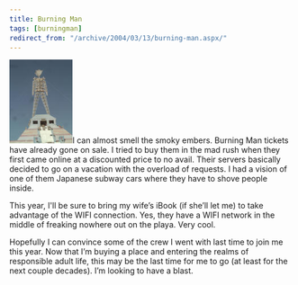 ```yaml
---
title: Burning Man
tags: [burningman]
redirect_from: "/archive/2004/03/13/burning-man.aspx/"
---
```


![](/images/burningman.jpg)I can almost smell the smoky embers. Burning
Man tickets have already gone on sale. I tried to buy them in the mad
rush when they first came online at a discounted price to no avail.
Their servers basically decided to go on a vacation with the overload of
requests. I had a vision of one of them Japanese subway cars where they
have to shove people inside.

This year, I'll be sure to bring my wife’s iBook (if she’ll let me) to
take advantage of the WIFI connection. Yes, they have a WIFI network in
the middle of freaking nowhere out on the playa. Very cool.

Hopefully I can convince some of the crew I went with last time to join
me this year. Now that I’m buying a place and entering the realms of
responsible adult life, this may be the last time for me to go (at least
for the next couple decades). I’m looking to have a blast.

